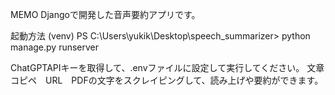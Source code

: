 MEMO
Djangoで開発した音声要約アプリです。

起動方法
(venv) PS C:\Users\yukik\Desktop\speech_summarizer> python manage.py runserver

ChatGPTAPIキーを取得して、.envファイルに設定して実行してください。
文章コピペ　URL　PDFの文字をスクレイピングして、読み上げや要約ができます。
